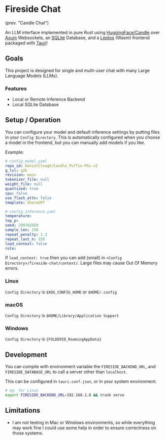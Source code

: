 # Fireside Chat

(prev. "Candle Chat")

An LLM interface implemented in pure Rust using [HuggingFace/Candle](https://github.com/huggingface/candle/) over [Axum](https://github.com/tokio-rs/axum) Websockets, an [SQLite](https://https://sqlite.org/index.html) Database, and a [Leptos](https://www.leptos.dev/) (Wasm) frontend packaged with [Tauri](https://tauri.app)!

## Goals

This project is designed for single and multi-user chat with many Large Language Models (LLMs).

### Features

- Local or Remote Inference Backend
- Local SQLite Database


## Setup / Operation

You can configure your model and default inference settings by putting files in your `Config Directory`.
This is automatically configured when you choose a model in the frontend, but you can manually add models if you like.

Example:

```yaml
# config_model.yaml
repo_id: DanielClough/Candle_Puffin-Phi-v2
q_lvl: q2k
revision: main
tokenizer_file: null
weight_file: null
quantized: true
cpu: false
use_flash_attn: false
template: ShareGPT
```

```yaml
# config_inference.yaml
temperature: 
top_p: 
seed: 299792458
sample_len: 150
repeat_penalty: 1.3
repeat_last_n: 150
load_context: false
role: 
```

If `load_context: true` then you can add (small) in `<Config Directory>/fireside-chat/context/`.
Large files may cause Out Of Memory errors.

### Linux

`Config Directory` is `$XDG_CONFIG_HOME` or `$HOME/.config`

### macOS

`Config Directory` is `$HOME/Library/Application Support`

### Windows

`Config Directory` is `{FOLDERID_RoamingAppData}`

## Development

You can compile with environment variable the `FIRESIDE_BACKEND_URL`, and `FIRESIDE_DATABASE_URL` to call a server other than `localhost`.

This can be configured in `tauri.conf.json`, or in your system environment.

```sh
# eg. for Linux
export FIRESIDE_BACKEND_URL=192.168.1.6 && trunk serve
```

## Limitations

- I am not testing in Mac or Windows environments, so while everything may work fine I could use some help in order to ensure correctness on those systems.
